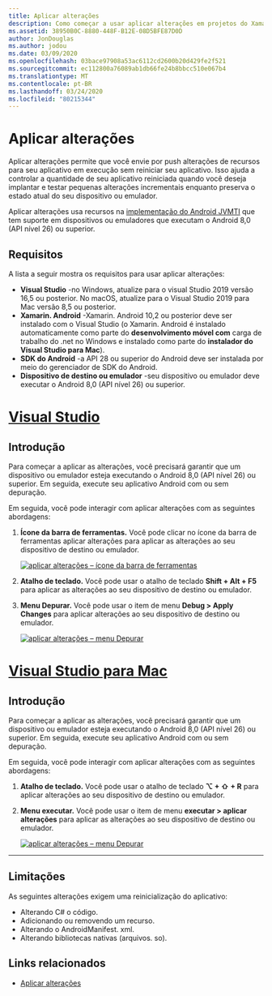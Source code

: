 ```yaml
---
title: Aplicar alterações
description: Como começar a usar aplicar alterações em projetos do Xamarin. Android.
ms.assetid: 38950B0C-8880-448F-B12E-08D5BFE87D0D
author: JonDouglas
ms.author: jodou
ms.date: 03/09/2020
ms.openlocfilehash: 03bace97908a53ac6112cd2600b20d429fe2f521
ms.sourcegitcommit: ec112800a76089ab1db66fe24b8bbcc510e067b4
ms.translationtype: MT
ms.contentlocale: pt-BR
ms.lasthandoff: 03/24/2020
ms.locfileid: "80215344"
---
```

# <a name="apply-changes"></a>Aplicar alterações

Aplicar alterações permite que você envie por push alterações de recursos para seu aplicativo em execução sem reiniciar seu aplicativo. Isso ajuda a controlar a quantidade de seu aplicativo reiniciada quando você deseja implantar e testar pequenas alterações incrementais enquanto preserva o estado atual do seu dispositivo ou emulador.

Aplicar alterações usa recursos na [implementação do Android JVMTI](https://docs.oracle.com/javase/8/docs/platform/jvmti/jvmti.html#bci) que tem suporte em dispositivos ou emuladores que executam o Android 8,0 (API nível 26) ou superior.

## <a name="requirements"></a>Requisitos

A lista a seguir mostra os requisitos para usar aplicar alterações:

- **Visual Studio** -no Windows, atualize para o visual Studio 2019 versão 16,5 ou posterior. No macOS, atualize para o Visual Studio 2019 para Mac versão 8,5 ou posterior.
- **Xamarin. Android** -Xamarin. Android 10,2 ou posterior deve ser instalado com o Visual Studio (o Xamarin. Android é instalado automaticamente como parte do **desenvolvimento móvel com** carga de trabalho do .net no Windows e instalado como parte do **instalador do Visual Studio para Mac**).
- **SDK do Android** -a API 28 ou superior do Android deve ser instalada por meio do gerenciador de SDK do Android.
- **Dispositivo de destino ou emulador** -seu dispositivo ou emulador deve executar o Android 8,0 (API nível 26) ou superior.

# <a name="visual-studio"></a>[Visual Studio](#tab/windows)

## <a name="get-started"></a>Introdução

Para começar a aplicar as alterações, você precisará garantir que um dispositivo ou emulador esteja executando o Android 8,0 (API nível 26) ou superior. Em seguida, execute seu aplicativo Android com ou sem depuração.

Em seguida, você pode interagir com aplicar alterações com as seguintes abordagens:

1. **Ícone da barra de ferramentas.** Você pode clicar no ícone da barra de ferramentas aplicar alterações para aplicar as alterações ao seu dispositivo de destino ou emulador.

    [![aplicar alterações – ícone da barra de ferramentas](apply-changes-images/Apply-Changes-Toolbar.png)](apply-changes-images/Apply-Changes-Toolbar.png#lightbox)

2. **Atalho de teclado.** Você pode usar o atalho de teclado **Shift + Alt + F5** para aplicar as alterações ao seu dispositivo de destino ou emulador.
3. **Menu Depurar.** Você pode usar o item de menu **Debug > Apply Changes** para aplicar alterações ao seu dispositivo de destino ou emulador.

    [![aplicar alterações – menu Depurar](apply-changes-images/Apply-Changes-Debug-Menu.png)](apply-changes-images/Apply-Changes-Debug-Menu.png#lightbox)

# <a name="visual-studio-for-mac"></a>[Visual Studio para Mac](#tab/macos)

## <a name="get-started"></a>Introdução

Para começar a aplicar as alterações, você precisará garantir que um dispositivo ou emulador esteja executando o Android 8,0 (API nível 26) ou superior. Em seguida, execute seu aplicativo Android com ou sem depuração.

Em seguida, você pode interagir com aplicar alterações com as seguintes abordagens:

1. **Atalho de teclado.** Você pode usar o atalho de teclado **⌥ + ⇧ + R** para aplicar alterações ao seu dispositivo de destino ou emulador.
2. **Menu executar.** Você pode usar o item de menu **executar > aplicar alterações** para aplicar as alterações ao seu dispositivo de destino ou emulador.

    [![aplicar alterações – menu Depurar](apply-changes-images/Apply-Changes-Debug-Menu-Mac.png)](apply-changes-images/Apply-Changes-Debug-Menu-Mac.png#lightbox)

-----

## <a name="limitations"></a>Limitações

As seguintes alterações exigem uma reinicialização do aplicativo:

- Alterando C# o código.
- Adicionando ou removendo um recurso.
- Alterando o AndroidManifest. xml.
- Alterando bibliotecas nativas (arquivos. so).

## <a name="related-links"></a>Links relacionados

- [Aplicar alterações](https://developer.android.com/studio/run#apply-changes)
